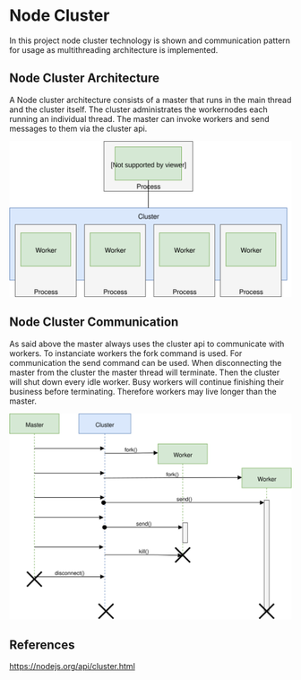# Node Cluster
In this project node cluster technology is shown and communication pattern for usage as multithreading architecture is implemented.

## Node Cluster Architecture
A Node cluster architecture consists of a master that runs in the main thread and the cluster itself. The cluster administrates the workernodes each running an individual thread.
The master can invoke workers and send messages to them via the cluster api.

![](img/node-cluster.svg)
## Node Cluster Communication
As said above the master always uses the cluster api to communicate with workers. To instanciate workers the fork command is used. For communication the send command can be used. 
When disconnecting the master from the cluster the master thread will terminate. Then the cluster will shut down every idle worker. Busy workers will continue finishing their business before terminating. Therefore workers may live longer than the master.

![](img/cluster-comm.svg)

## References
https://nodejs.org/api/cluster.html
